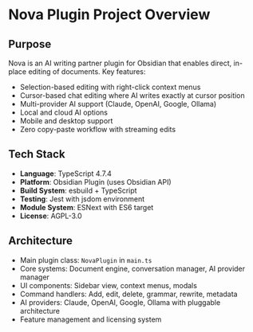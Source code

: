 # Nova Plugin Project Overview

## Purpose
Nova is an AI writing partner plugin for Obsidian that enables direct, in-place editing of documents. Key features:
- Selection-based editing with right-click context menus
- Cursor-based chat editing where AI writes exactly at cursor position
- Multi-provider AI support (Claude, OpenAI, Google, Ollama)
- Local and cloud AI options
- Mobile and desktop support
- Zero copy-paste workflow with streaming edits

## Tech Stack
- **Language**: TypeScript 4.7.4
- **Platform**: Obsidian Plugin (uses Obsidian API)
- **Build System**: esbuild + TypeScript
- **Testing**: Jest with jsdom environment
- **Module System**: ESNext with ES6 target
- **License**: AGPL-3.0

## Architecture
- Main plugin class: `NovaPlugin` in `main.ts`
- Core systems: Document engine, conversation manager, AI provider manager
- UI components: Sidebar view, context menus, modals
- Command handlers: Add, edit, delete, grammar, rewrite, metadata
- AI providers: Claude, OpenAI, Google, Ollama with pluggable architecture
- Feature management and licensing system